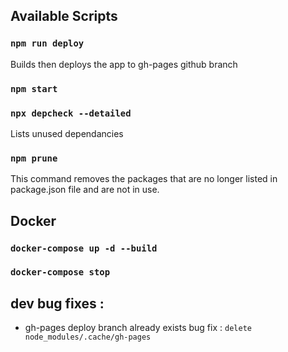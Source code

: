 ## Available Scripts

### `npm run deploy`

Builds then deploys the app to gh-pages github branch

### `npm start`


### `npx depcheck --detailed` 

Lists unused dependancies

### `npm prune` 

This command removes the packages that are no longer listed in package.json file and are not in use.


## Docker

### `docker-compose up -d --build`

### `docker-compose stop`

## dev bug fixes :

 * gh-pages deploy branch already exists bug fix : `delete node_modules/.cache/gh-pages`
